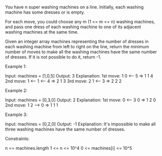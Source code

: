 You have n super washing machines on a line. Initially, each washing machine
has some dresses or is empty.

For each move, you could choose any m (1 <= m <= n) washing machines, and
pass one dress of each washing machine to one of its adjacent washing
machines at the same time.

Given an integer array machines representing the number of dresses in each
washing machine from left to right on the line, return the minimum number of
moves to make all the washing machines have the same number of dresses. If it
is not possible to do it, return -1.


Example 1:


Input: machines = [1,0,5]
Output: 3
Explanation:
1st move:    1     0 <-- 5    =>    1     1     4
2nd move:    1 <-- 1 <-- 4    =>    2     1     3
3rd move:    2     1 <-- 3    =>    2     2     2


Example 2:


Input: machines = [0,3,0]
Output: 2
Explanation:
1st move:    0 <-- 3     0    =>    1     2     0
2nd move:    1     2 --> 0    =>    1     1     1


Example 3:


Input: machines = [0,2,0]
Output: -1
Explanation:
It's impossible to make all three washing machines have the same number of
dresses.



Constraints:


n == machines.length
1 <= n <= 10^4
0 <= machines[i] <= 10^5




